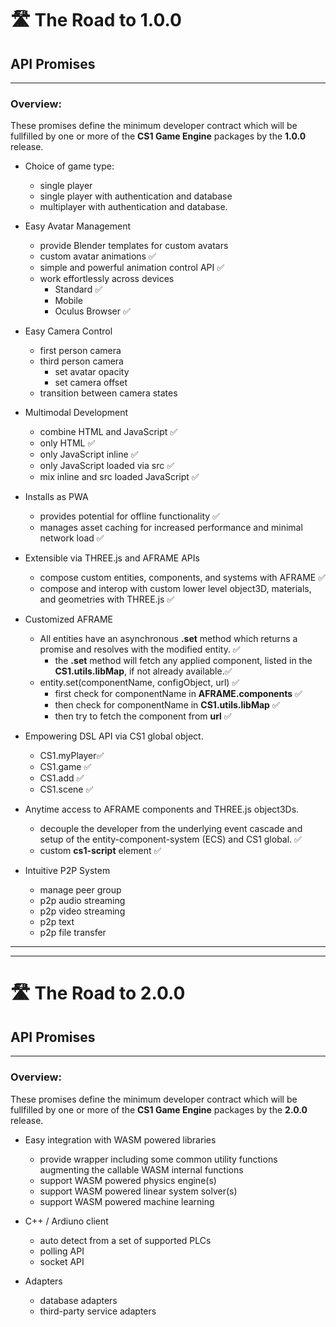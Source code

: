 # 🛣️ The Road to 1.0.0

## API Promises
___

### Overview: 

These promises define the minimum developer contract which will be fullfilled by one or more of the **CS1 Game Engine** packages by the **1.0.0** release.

- Choice of game type: 
  - single player
  - single player with authentication and database
  - multiplayer with authentication and database.
  
- Easy Avatar Management
  - provide Blender templates for custom avatars
  - custom avatar animations ✅
  - simple and powerful animation control API ✅
  - work effortlessly across devices
    - Standard ✅
    - Mobile
    - Oculus Browser ✅
  
- Easy Camera Control
  - first person camera
  - third person camera
    - set avatar opacity
    - set camera offset
  - transition between camera states

- Multimodal Development
  - combine HTML and JavaScript ✅
  - only HTML ✅
  - only JavaScript inline ✅
  - only JavaScript loaded via src ✅
  - mix inline and src loaded JavaScript ✅
  
- Installs as PWA 
  - provides potential for offline functionality ✅
  - manages asset caching for increased performance and minimal network load ✅
  
- Extensible via THREE.js and AFRAME APIs
  - compose custom entities, components, and systems with AFRAME ✅
  - compose and interop with custom lower level object3D, materials, and geometries with THREE.js ✅
  
- Customized AFRAME
  - All entities have an asynchronous **.set** method which returns a promise and resolves with the modified entity. ✅
    - the **.set** method will fetch any applied component, listed in the **CS1.utils.libMap**, if not already available.✅
  - entity.set(componentName, configObject, url) ✅
    - first check for componentName in **AFRAME.components** ✅
    - then check for componentName in **CS1.utils.libMap** ✅
    - then try to fetch the component from **url** ✅
  
- Empowering DSL API via CS1 global object. 
  - CS1.myPlayer✅
  - CS1.game ✅
  - CS1.add ✅
  - CS1.scene ✅
  
- Anytime access to AFRAME components and THREE.js object3Ds.
  - decouple the developer from the underlying event cascade and setup of the entity-component-system (ECS) and CS1 global. ✅
  - custom **cs1-script** element ✅
  
- Intuitive P2P System
  - manage peer group
  - p2p audio streaming
  - p2p video streaming
  - p2p text
  - p2p file transfer
  
  
___
___
  
  # 🛣️ The Road to 2.0.0

## API Promises
___

### Overview: 

These promises define the minimum developer contract which will be fullfilled by one or more of the **CS1 Game Engine** packages by the **2.0.0** release.
  
- Easy integration with WASM powered libraries
  - provide wrapper including some common utility functions augmenting the callable WASM internal functions
  - support WASM powered physics engine(s)
  - support WASM powered linear system solver(s)
  - support WASM powered machine learning
  
- C++ /  Ardiuno client 
  - auto detect from a set of supported PLCs
  - polling API
  - socket API
  
- Adapters 
  - database adapters
  - third-party service adapters


